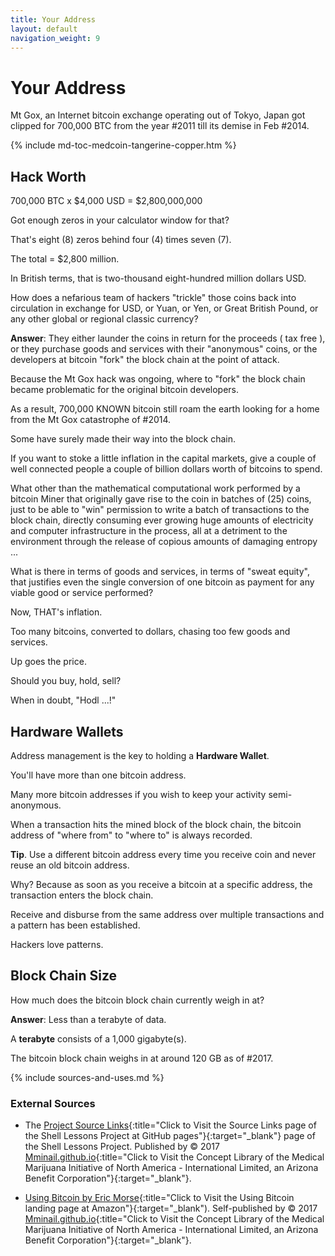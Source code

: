 ```yaml
---
title: Your Address
layout: default
navigation_weight: 9
---
```

# Your Address

Mt Gox, an Internet bitcoin exchange operating out of Tokyo, Japan got clipped for 700,000 BTC from the year #2011 till its demise in Feb #2014.

{% include md-toc-medcoin-tangerine-copper.htm %}

## Hack Worth

700,000 BTC x $4,000 USD = $2,800,000,000

Got enough zeros in your calculator window for that?

That's eight (8) zeros behind four (4) times seven (7).

The total = $2,800 million.

In British terms, that is two-thousand eight-hundred million dollars USD.

How does a nefarious team of hackers "trickle" those coins back into circulation in exchange for USD, or Yuan, or Yen, or Great British Pound, or any other global or regional classic currency?

**Answer**: They either launder the coins in return for the proceeds ( tax free ), or they purchase goods and services with their "anonymous" coins, or the developers at bitcoin "fork" the block chain at the point of attack.

Because the Mt Gox hack was ongoing, where to "fork" the block chain became problematic for the original bitcoin developers.

As a result, 700,000 KNOWN bitcoin still roam the earth looking for a home from the Mt Gox catastrophe of #2014.

Some have surely made their way into the block chain.

If you want to stoke a little inflation in the capital markets, give a couple of well connected people a couple of billion dollars worth of bitcoins to spend.

What other than the mathematical computational work performed by a bitcoin Miner that originally gave rise to the coin in batches of (25) coins, just to be able to "win" permission to write a batch of transactions to the block chain, directly consuming ever growing huge amounts of electricity and computer infrastructure in the process, all at a detriment to the environment through the release of copious amounts of damaging entropy ...

What is there in terms of goods and services, in terms of "sweat equity", that justifies even the single conversion of one bitcoin as payment for any viable good or service performed?

Now, THAT's inflation.

Too many bitcoins, converted to dollars, chasing too few goods and services.

Up goes the price.

Should you buy, hold, sell?

When in doubt, "Hodl ...!"

## Hardware Wallets

Address management is the key to holding a **Hardware Wallet**.

You'll have more than one bitcoin address.

Many more bitcoin addresses if you wish to keep your activity semi-anonymous.

When a transaction hits the mined block of the block chain, the bitcoin address of "where from" to "where to" is always recorded.

**Tip**. Use a different bitcoin address every time you receive coin and never reuse an old bitcoin address.

Why? Because as soon as you receive a bitcoin at a specific address, the transaction enters the block chain.

Receive and disburse from the same address over multiple transactions and a pattern has been established.

Hackers love patterns.

## Block Chain Size

How much does the bitcoin block chain currently weigh in at?

**Answer**: Less than a terabyte of data.

A **terabyte** consists of a 1,000 gigabyte(s).

The bitcoin block chain weighs in at around 120 GB as of #2017.

{% include sources-and-uses.md %}

### External Sources

- The [Project Source Links](https://mminail.github.io/Shell/Source-Shell-Links.htm){:title="Click to Visit the Source Links page of the Shell Lessons Project at GitHub pages"}{:target="_blank"} page of the Shell Lessons Project. Published by © 2017 [Mminail.github.io](https://mminail.github.io/){:title="Click to Visit the Concept Library of the Medical Marijuana Initiative of North America - International Limited, an Arizona Benefit Corporation"}{:target="_blank"}.

- [Using Bitcoin by Eric Morse](https://www/amazon.com/){:title="Click to Visit the Using Bitcoin landing page at Amazon"}{:target="_blank"). Self-published by © 2017 [Mminail.github.io](https://mminail.github.io/){:title="Click to Visit the Concept Library of the Medical Marijuana Initiative of North America - International Limited, an Arizona Benefit Corporation"}{:target="_blank"}.
